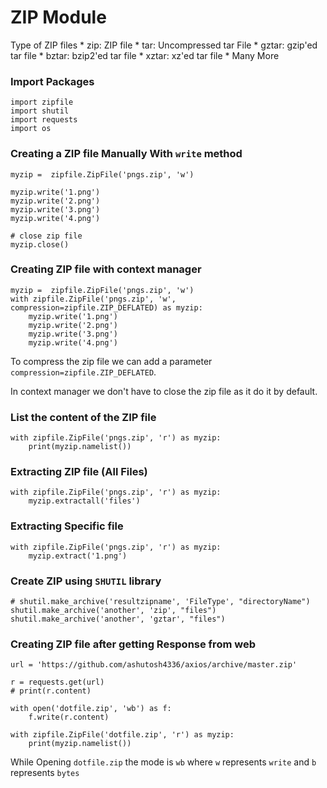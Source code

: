 # ZIP Module
Type of ZIP files
	* zip: 	ZIP file
	* tar: 	Uncompressed tar File
	* gztar:  gzip'ed tar file
	* bztar:  bzip2'ed tar file
	* xztar:  xz'ed tar file
	* Many More

### Import Packages
```
import zipfile
import shutil
import requests
import os
``` 
### Creating a ZIP file Manually With `write` method
```
myzip =  zipfile.ZipFile('pngs.zip', 'w')

myzip.write('1.png')
myzip.write('2.png')
myzip.write('3.png')
myzip.write('4.png')

# close zip file
myzip.close()
```

### Creating ZIP file with context manager
```
myzip =  zipfile.ZipFile('pngs.zip', 'w')
with zipfile.ZipFile('pngs.zip', 'w', compression=zipfile.ZIP_DEFLATED) as myzip:
	myzip.write('1.png')
	myzip.write('2.png')
	myzip.write('3.png')
	myzip.write('4.png')

```
To compress the zip file we can add a parameter `compression=zipfile.ZIP_DEFLATED`.

In context manager we don't have to close the zip file as it do it by default.

### List the content of the ZIP file
```
with zipfile.ZipFile('pngs.zip', 'r') as myzip:
	print(myzip.namelist()) 
```

### Extracting ZIP file (All Files)
```
with zipfile.ZipFile('pngs.zip', 'r') as myzip:
	myzip.extractall('files')
```
### Extracting Specific file
```
with zipfile.ZipFile('pngs.zip', 'r') as myzip:
	myzip.extract('1.png')
```

### Create ZIP using ```SHUTIL``` library
```
# shutil.make_archive('resultzipname', 'FileType', "directoryName")
shutil.make_archive('another', 'zip', "files")
shutil.make_archive('another', 'gztar', "files")
```
### Creating ZIP file after getting Response from web
```
url = 'https://github.com/ashutosh4336/axios/archive/master.zip'

r = requests.get(url)
# print(r.content)

with open('dotfile.zip', 'wb') as f:
	f.write(r.content)

with zipfile.ZipFile('dotfile.zip', 'r') as myzip:
	print(myzip.namelist())
```
While Opening `dotfile.zip` the mode is `wb` where `w` represents `write` and `b` represents `bytes`
